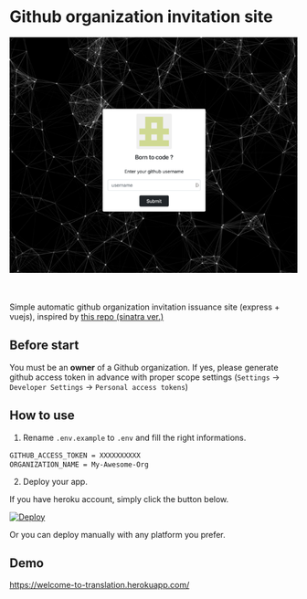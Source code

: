 # Github organization invitation site

<div align="center">
<img src="./screen-shot.webp">
</div>
<br>
<br>

Simple automatic github organization invitation issuance site (express + vuejs), inspired by [this repo (sinatra ver.)](https://github.com/thundergolfer/automated-github-organization-invites)

## Before start

You must be an **owner** of a Github organization. If yes, please generate github access token in advance with proper scope settings (`Settings` -> `Developer Settings` -> `Personal access tokens`)

## How to use

1. Rename `.env.example` to `.env` and fill the right informations.

```
GITHUB_ACCESS_TOKEN = XXXXXXXXXX
ORGANIZATION_NAME = My-Awesome-Org
```

2. Deploy your app.

If you have heroku account, simply click the button below.

[![Deploy](https://www.herokucdn.com/deploy/button.svg)](https://heroku.com/deploy)

Or you can deploy manually with any platform you prefer.

## Demo

https://welcome-to-translation.herokuapp.com/
